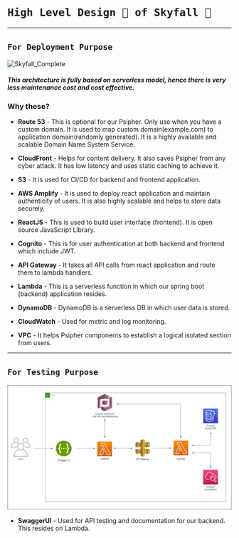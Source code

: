 # `High Level Design 📌 of Skyfall 🔐`
***
## `For Deployment Purpose`
![Skyfall_Complete](SkyfallComplete.png)

##### This architecture is fully based on serverless model, hence there is very less maintenance cost and cost effective.

### Why these?
- **Route 53** - This is optional for our Psipher. Only use when you have a custom domain. It is used to map custom domain(example.com) to application domain(randomly generated). It is a highly available and scalable Domain Name System Service.

- **CloudFront** - Helps for content delivery. It also saves Psipher from any cyber attack. It has low latency and uses static caching to achieve it.
- **S3** - It is used for CI/CD for backend and frontend application.
- **AWS Amplify** - It is used to deploy react application and maintain authenticity of users. It is also highly scalable and helps to store data securely.
- **ReactJS** - This is used to build user interface (frontend). It is open source JavaScript Library.
- **Cognito** - This is for user authentication at both backend and frontend which include JWT.
- **API Gateway** - It takes all API calls from react application and route them to lambda handlers.
- **Lambda** - This is a serverless function in which our spring boot (backend) application resides.
- **DynamoDB** - DynamoDB is a serverless DB in which user data is stored.
- **CloudWatch** - Used for metric and log monitoring.
- **VPC** - It helps Psipher components to establish a logical isolated section from users.

***

## `For Testing Purpose`
![Skyfall_Swagger](SkyfallSwagger.png)

- **SwaggerUI** - Used for API testing and documentation for our backend. This resides on Lambda.

